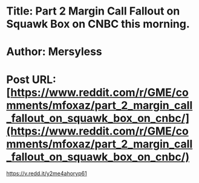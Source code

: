 # Title: Part 2 Margin Call Fallout on Squawk Box on CNBC this morning.
# Author: Mersyless
# Post URL: [https://www.reddit.com/r/GME/comments/mfoxaz/part_2_margin_call_fallout_on_squawk_box_on_cnbc/](https://www.reddit.com/r/GME/comments/mfoxaz/part_2_margin_call_fallout_on_squawk_box_on_cnbc/)


https://v.redd.it/y2me4ahoryp61